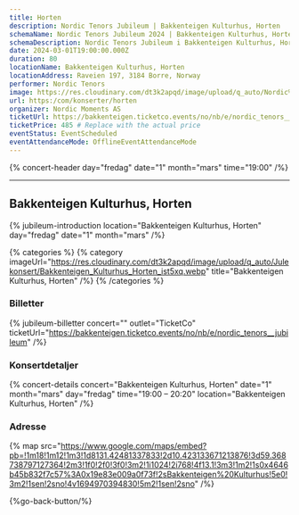 ```yaml
---
title: Horten
description: Nordic Tenors Jubileum | Bakkenteigen Kulturhus, Horten
schemaName: Nordic Tenors Jubileum 2024 | Bakkenteigen Kulturhus, Horten
schemaDescription: Nordic Tenors Jubileum i Bakkenteigen Kulturhus, Horten
date: 2024-03-01T19:00:00.000Z
duration: 80
locationName: Bakkenteigen Kulturhus, Horten
locationAddress: Raveien 197, 3184 Borre, Norway
performer: Nordic Tenors
image: https://res.cloudinary.com/dt3k2apqd/image/upload/q_auto/Nordic%20Tenors/OG%20images/Jubileum/Horten_bhpi3e.webp
url: https:/com/konserter/horten
organizer: Nordic Moments AS
ticketUrl: https://bakkenteigen.ticketco.events/no/nb/e/nordic_tenors__jubileum
ticketPrice: 485 # Replace with the actual price
eventStatus: EventScheduled
eventAttendanceMode: OfflineEventAttendanceMode
---
```


{% concert-header day="fredag" date="1" month="mars" time="19:00" /%}

---

## Bakkenteigen Kulturhus, Horten

{% jubileum-introduction location="Bakkenteigen Kulturhus, Horten" day="fredag" date="1" month="mars" /%}

{% categories %}
{% category imageUrl="https://res.cloudinary.com/dt3k2apqd/image/upload/q_auto/Julekonsert/Bakkenteigen_Kulturhus_Horten_ist5xq.webp" title="Bakkenteigen Kulturhus, Horten" /%}
{% /categories %}

### Billetter

{% jubileum-billetter concert="" outlet="TicketCo" ticketUrl="https://bakkenteigen.ticketco.events/no/nb/e/nordic_tenors__jubileum" /%}

### Konsertdetaljer

{% concert-details concert="Bakkenteigen Kulturhus, Horten" date="1" month="mars" day="fredag" time="19:00 – 20:20" location="Bakkenteigen Kulturhus, Horten" /%}

### Adresse

{% map src="https://www.google.com/maps/embed?pb=!1m18!1m12!1m3!1d8131.42481337833!2d10.423133671213876!3d59.368738797127364!2m3!1f0!2f0!3f0!3m2!1i1024!2i768!4f13.1!3m3!1m2!1s0x4646b45b832f7c57%3A0x19e83e009a0f73f!2sBakkenteigen%20Kulturhus!5e0!3m2!1sen!2sno!4v1694970394830!5m2!1sen!2sno" /%}

{%go-back-button/%}
